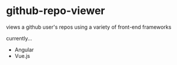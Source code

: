 # github-repo-viewer
views a github user's repos using a variety of front-end frameworks

currently...

* Angular
* Vue.js
